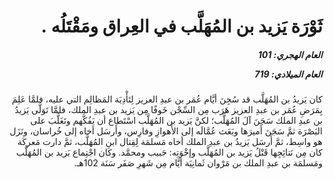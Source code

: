 <h1 dir="rtl">ثَوْرَة يَزيد بن المُهَلَّب في العِراق ومَقْتَلُه .</h1>

<h5 dir="rtl">العام الهجري:  101

العام الميلادي: 719

</h5>

<p dir="rtl">كان يَزيدُ بن المُهَلَّب قد سُجِنَ أيَّام عُمَر بن عبدِ العزيز لِتَأْدِيَة المَظالِم التي عليه، فلمَّا عَلِمَ بِمَرَضِ عُمَر بن عبدِ العزيز هَرَب مِن السِّجْن خَوفًا مِن يَزيد بن عبدِ الملك، فلمَّا تَوَلَّى يَزيدُ بن عبدِ الملك سَجَنَ آلَ المُهَلَّب؛ لكنَّ يَزيد بن المُهَلَّب اسْتَطاع أن يَفُكَّهم وتَغَلَّبَ على البَصْرَة ثمَّ سَجَنَ أَميرَها وبَعَث عُمَّالَه إلى الأَهوازِ وفارِس، وأَرسَل أخاه إلى خُراسان، ونَزَل هو واسِط، ثمَّ أَرسَل يَزيدُ بن عبدِ الملك أخاه مَسلمَة لِقِتال ابنِ المُهَلَّب، ثمَّ دارت مَعركَة كان مِن نَتائِجِها قَتْلُ يَزيد بن المُهَلَّب وإخْوَتِه: حَبيب ومحمَّد. وكان اجْتِماع يَزيد بن المُهَلَّب ومَسلمَة بن عبدِ الملك بن مَرْوان ثَمانِيَة أيَّام مِن شَهرِ صَفَر سَنَة 102هـ.</p></br>
